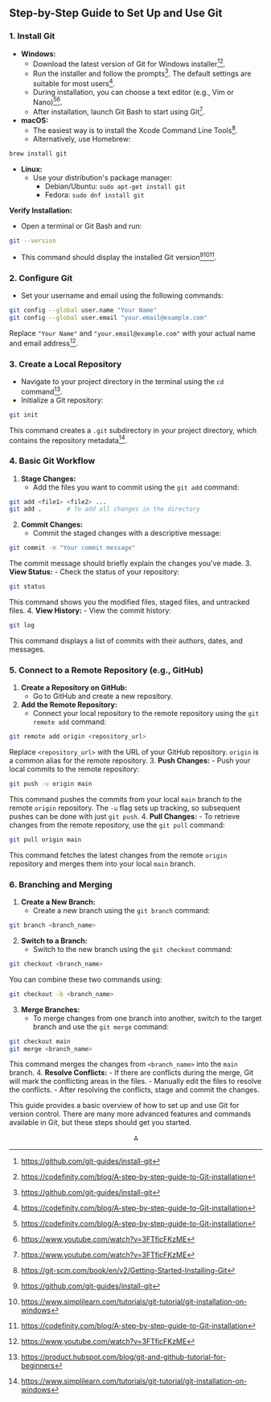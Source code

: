 ## Step-by-Step Guide to Set Up and Use Git

### 1. Install Git

- **Windows:**
    - Download the latest version of Git for Windows installer[^4][^6].
    - Run the installer and follow the prompts[^4]. The default settings are suitable for most users[^6].
    - During installation, you can choose a text editor (e.g., Vim or Nano)[^6][^7].
    - After installation, launch Git Bash to start using Git[^7].
- **macOS:**
    - The easiest way is to install the Xcode Command Line Tools[^2].
    - Alternatively, use Homebrew:

```bash
brew install git
```

- **Linux:**
    - Use your distribution's package manager:
        - Debian/Ubuntu: `sudo apt-get install git`
        - Fedora: `sudo dnf install git`

**Verify Installation:**

- Open a terminal or Git Bash and run:

```bash
git --version
```

- This command should display the installed Git version[^4][^5][^6].


### 2. Configure Git

- Set your username and email using the following commands:

```bash
git config --global user.name "Your Name"
git config --global user.email "your.email@example.com"
```

Replace `"Your Name"` and `"your.email@example.com"` with your actual name and email address[^7].


### 3. Create a Local Repository

- Navigate to your project directory in the terminal using the `cd` command[^8].
- Initialize a Git repository:

```bash
git init
```

This command creates a `.git` subdirectory in your project directory, which contains the repository metadata[^5].


### 4. Basic Git Workflow

1. **Stage Changes:**
    - Add the files you want to commit using the `git add` command:

```bash
git add <file1> <file2> ...
git add .       # To add all changes in the directory
```

2. **Commit Changes:**
    - Commit the staged changes with a descriptive message:

```bash
git commit -m "Your commit message"
```

The commit message should briefly explain the changes you've made.
3. **View Status:**
    - Check the status of your repository:

```bash
git status
```

This command shows you the modified files, staged files, and untracked files.
4. **View History:**
    - View the commit history:

```bash
git log
```

This command displays a list of commits with their authors, dates, and messages.

### 5. Connect to a Remote Repository (e.g., GitHub)

1. **Create a Repository on GitHub:**
    - Go to GitHub and create a new repository.
2. **Add the Remote Repository:**
    - Connect your local repository to the remote repository using the `git remote add` command:

```bash
git remote add origin <repository_url>
```

Replace `<repository_url>` with the URL of your GitHub repository.  `origin` is a common alias for the remote repository.
3. **Push Changes:**
    - Push your local commits to the remote repository:

```bash
git push -u origin main
```

This command pushes the commits from your local `main` branch to the remote `origin` repository. The `-u` flag sets up tracking, so subsequent pushes can be done with just `git push`.
4. **Pull Changes:**
    - To retrieve changes from the remote repository, use the `git pull` command:

```bash
git pull origin main
```

This command fetches the latest changes from the remote `origin` repository and merges them into your local `main` branch.

### 6. Branching and Merging

1. **Create a New Branch:**
    - Create a new branch using the `git branch` command:

```bash
git branch <branch_name>
```

2. **Switch to a Branch:**
    - Switch to the new branch using the `git checkout` command:

```bash
git checkout <branch_name>
```

You can combine these two commands using:

```bash
git checkout -b <branch_name>
```

3. **Merge Branches:**
    - To merge changes from one branch into another, switch to the target branch and use the `git merge` command:

```bash
git checkout main
git merge <branch_name>
```

This command merges the changes from `<branch_name>` into the `main` branch.
4. **Resolve Conflicts:**
    - If there are conflicts during the merge, Git will mark the conflicting areas in the files.
    - Manually edit the files to resolve the conflicts.
    - After resolving the conflicts, stage and commit the changes.

This guide provides a basic overview of how to set up and use Git for version control. There are many more advanced features and commands available in Git, but these steps should get you started.

<div style="text-align: center">⁂</div>

[^1]: https://phoenixnap.com/kb/how-to-install-git-windows

[^2]: https://git-scm.com/book/en/v2/Getting-Started-Installing-Git

[^3]: https://www.youtube.com/watch?v=qrD3z9_9DXU

[^4]: https://github.com/git-guides/install-git

[^5]: https://www.simplilearn.com/tutorials/git-tutorial/git-installation-on-windows

[^6]: https://codefinity.com/blog/A-step-by-step-guide-to-Git-installation

[^7]: https://www.youtube.com/watch?v=3FTficFKzME

[^8]: https://product.hubspot.com/blog/git-and-github-tutorial-for-beginners

